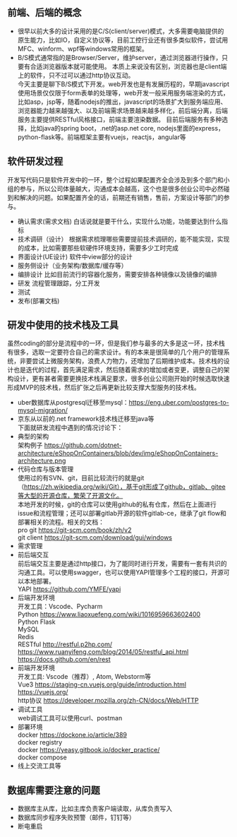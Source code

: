 ## 前端、后端的概念
- 很早以前大多的设计采用的是C/S(client/server)模式，大多需要电脑提供的原生能力，比如IO，自定义协议等，目前工控行业还有很多类似软件，尝试用MFC、winform、wpf等windows常用的框架。
- B/S模式通常指的是Browser/Server，维护server，通过浏览器进行操作，只要有合适浏览器版本就可能使用。
本质上来说没有区别，浏览器也是client端上的软件，只不过可以通过http协议互动。  
今天主要是聊下B/S模式下开发。web开发也是有发展历程的，早期javascript使用场景仅仅限于form表单的处理等，web开发一般采用服务端渲染的方式，比如asp，jsp等，随着nodejs的推出，javascript的场景扩大到服务端应用、浏览器能力越来越强大、以及前端需求场景越来越多样化，前后端分离，后端服务主要提供RESTful风格接口，前端主要渲染数据。
目前后端服务有多种选择，比如java的spring boot，.net的asp.net core, nodejs里面的express，python-flask等。前端框架主要有vuejs，reactjs，angular等
## 软件研发过程
开发写代码只是软件开发中的一环，整个过程如果配置齐全会涉及到多个部门和小组的参与，所以公司体量越大，沟通成本会越高，这个也是很多创业公司中必然碰到和解决的问题。如果配置齐全的话，前期还有销售，售前，方案设计等部门的参与。
- 确认需求(需求文档) 白话说就是要干什么，实现什么功能，功能要达到什么指标  
- 技术调研（设计） 根据需求梳理哪些需要提前技术调研的，能不能实现，实现的成本，比如需要那些软硬件环境支持，需要多少工时完成  
- 界面设计(UE设计) 软件中view部分的设计  
- 服务侧设计（业务架构/数据库/缓存等）  
- 编排设计 比如目前流行的容器化服务，需要安排各种镜像以及镜像的编排  
- 研发 流程管理跟踪，分工开发  
- 测试  
- 发布(部署文档)  
## 研发中使用的技术栈及工具
虽然coding的部分是流程中的一环，但是我们参与最多的大多是这一环，技术栈有很多，选取一定要符合自己的需求设计。有的本来是很简单的几个用户的管理系统，非要尝试上微服务架构，浪费人力物力，还增加了后期维护成本。技术栈的设计也是迭代的过程，首先满足需求，然后随着需求的增加或者变更，调整自己的架构设计，更有甚者需要更换技术栈满足要求，很多创业公司刚开始的时候选取快速形成MVP的技术栈，然后扩张之后再更新比较支撑大型服务的技术栈。  
- uber数据库从postgresql迁移至mysql：https://eng.uber.com/postgres-to-mysql-migration/  
- 京东从以前的.net framework技术栈迁移至java等  
下面就研发流程中遇到的情况讨论下：
- 典型的架构  
架构例子 https://github.com/dotnet-architecture/eShopOnContainers/blob/dev/img/eShopOnContainers-architecture.png
- 代码仓库与版本管理  
使用过的有SVN、git，目前比较流行的就是git（https://zh.wikipedia.org/wiki/Git），基于git形成了github，gitlab、gitee等大型的开源仓库，繁荣了开源文化。  
本地开发的时候，git的仓库可以使用github的私有仓库，然后在上面进行issue和流程管理；还可以部署gitlab开源的软件gitlab-ce，继承了git flow和部署相关的流程。相关的文档：  
pro git https://git-scm.com/book/zh/v2  
git client https://git-scm.com/download/gui/windows  
- 需求管理  
- 前后端交互  
前后端交互主要是通过http接口，为了能同时进行开发，需要有一套有共识的沟通工具。可以使用swagger，也可以使用YAPI管理多个工程的接口，开源可以本地部署。  
YAPI https://github.com/YMFE/yapi  
- 后端开发环境  
开发工具：Vscode、Pycharm  
Python https://www.liaoxuefeng.com/wiki/1016959663602400  
Python Flask  
MySQL  
Redis  
RESTful http://restful.p2hp.com/ https://www.ruanyifeng.com/blog/2014/05/restful_api.html  
https://docs.github.com/en/rest  
- 前端开发环境  
开发工具: Vscode（推荐）, Atom, Webstorm等  
Vue3 https://staging-cn.vuejs.org/guide/introduction.html https://vuejs.org/  
http协议 https://developer.mozilla.org/zh-CN/docs/Web/HTTP  
- 调试工具  
web调试工具可以使用curl、postman  
- 部署环境  
docker https://dockone.io/article/389  
docker registry  
docker https://yeasy.gitbook.io/docker_practice/  
docker compose  
- 线上交流工具等  
## 数据库需要注意的问题
- 数据库主从库，比如主库负责客户端读取，从库负责写入
- 数据库同步程序失败预警（邮件，钉钉等）
- 断电重启
